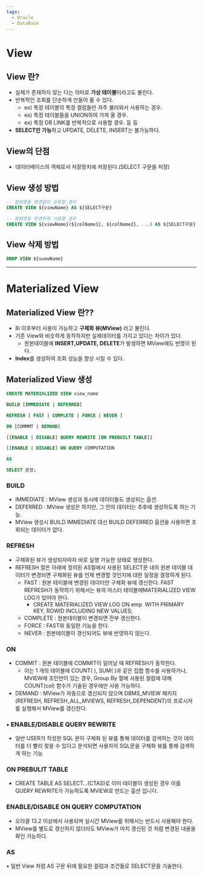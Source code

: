 ```yaml
---
tags:
  - Oracle
  - DataBase
---
```

# View

## View 란?
- 실체가 존재하지 않는 다는 의미로 **가상 테이블**이라고도 불린다.
- 반복적인 조회를 단순하게 만들어 줄 수 있다.
	- ex) 특정 테이블의 특정 컬럼들만 자주 불러와서 사용하는 경우.
	- ex) 특정 테이블들을 UNION하여 가져 올 경우.
	- ex) 특정 DB LINK를 반복적으로 사용할 경우. 등 등
- **SELECT만 가능**하고 UPDATE, DELETE, INSERT는 불가능하다.

## View의 단점
- 데이터베이스의 객체로서 저장장치에 저장된다.(SELECT 구문을 저장)

## View 생성 방법
```sql
-- 컬럼명을 변경없이 상용할 경우
CREATE VIEW ${viewName} AS ${SELECT구문}

-- 컬럼명을 변경하여 사용할 경우
CREATE VIEW ${viewName}(${colName1}, ${colName2}, ...) AS ${SELECT구문}
```

## View 삭제 방법
```sql
DROP VIEW ${vuewName}
```

---
# Materialized View

## Materialized View 란??
- 8i 이후부터 사용이 가능하고 **구체화 뷰(MView)** 라고 불린다.
- 기존 View와 비슷하게 동작하지만 실제데이터를 가지고 있다는 차이가 있다.
	- 원본테이블에 **INSERT,UPDATE, DELETE**가 발생하면 MView에도 반영이 된다.
- **Index**를 생성하여 조회 성능을 향상 시킬 수 있다.

## Materialized View 생성
```sql
CREATE MATERIALIZED VIEW view_name

BUILD [IMMEDIATE | DEFERRED]

REFRESH [ FAST | COMPLETE | FORCE | NEVER ]

ON [COMMMT | DEMAND]

[[ENABLE | DISABLE] QUERY REWRITE [ON PREBUILT TABLE]]

[[ENABLE | DISABLE] ON QUERY COMPUTATION

AS

SELECT 문장;
```

### BUILD
- IMMEDIATE : MView 생성과 동시에 데이터들도 생성되는 옵션.
- DEFERRED : MView 생성은 하지만, 그 안의 데이터는 추후에 생성하도록 하는 기능.
- MView 생성시 BUILD IMMEDIATE 대신 BUILD DEFERRED 옵션을 사용하면 조회되는 데이터가 없다.

### REFRESH
- 구체화된 뷰가 생성되자마자 바로 실행 가능한 상태로 생성한다.
- REFRESH 절은 아래에 정의된 AS절에서 사용된 SELECT문 내의 원본 테이블 데이터가 변경되면 구체화된 뷰를 언제 변경할 것인지에 대한 일정을 결정하게 된다.
	- FAST : 원본 테이블에 변경된 데이터만 구체화 뷰에 갱신한다. FAST REFRESH가 동작하기 위해서는 뷰의 마스터 테이블에MATERIALIZED VIEW LOG가 있어야 한다.
		- CREATE MATERIALIZED VIEW LOG ON emp  WITH PRIMARY KEY, ROWID INCLUDING NEW VALUES;
	- COMPLETE : 원본테이블이 변경되면 전부 갱신한다.
	- FORCE : FAST와 동일한 기능을 한다.
	- NEVER : 원본테이블이 갱신되어도 뷰에 반영하지 않는다.

### ON
- COMMIT : 원본 테이블에 COMMIT이 일어날 때 REFRESH가 동작한다.
	- 이는 1 개의 테이블에 COUNT( ), SUM( )과 같은 집합 함수를 사용하거나, MVIEW에 조인만이 있는 경우, Group By 절에 사용된 컬럼에 대해 COUNT(col) 함수가 기술된 경우에만 사용 가능하다.
- DEMAND : MView가 자동으로 갱신되지 않으며 DBMS_MVIEW 패키지(REFRESH, REFRESH_ALL_MVIEWS, REFRESH_DEPENDENT)의 프로시저를 실행해서 MView를 갱신한다.

### • ENABLE/DISABLE QUERY REWRITE
- 일반 USER가 작성한 SQL 문이 구체화 된 뷰를 통해 데이터를 검색하는 것이 데이터를 더 빨리 찾을 수 있다고 분석되면 사용자의 SQL문을 구체화 뷰를 통해 검색하게 하는 기능

### ON PREBULIT TABLE
- CREATE TABLE AS SELECT…(CTAS)로 이미 테이블이 생성된 경우 이를 QUERY REWRITE가 가능하도록 MVIEW로 만드는 옵션 입니다.

### ENABLE/DISABLE ON QUERY COMPUTATION
- 오라클 13.2 이상에서 사용되며 실시간 MView를 위해서는 반드시 사용해야 한다.
- MView를 별도로 갱신하지 않더라도 MView가 마치 갱신된 것 처럼 변경된 내용을 확인 가능하다.

### AS
• 일반 View 처럼 AS 구문 뒤에 필요한 컬럼과 조건들로 SELECT문을 기술한다.

